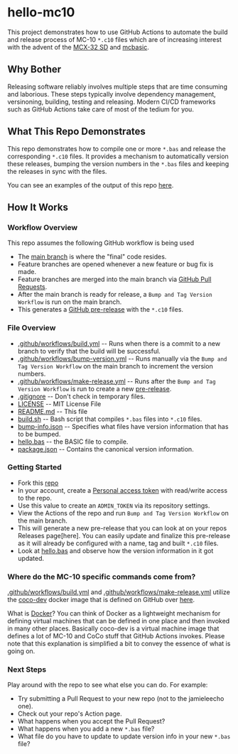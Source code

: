 # hello-mc10
This project demonstrates how to use GitHub Actions to automate the build
and release process of MC-10 `*.c10` files which are of increasing interest
with the advent of the
[MCX-32 SD](https://thezippsterzone.com/mc-10-items-for-sale/) and
[mcbasic](https://github.com/gregdionne/mcbasic).


## Why Bother
Releasing software reliably involves multiple steps that are time consuming
and laborious. These steps typically involve dependency management,
versinoning, building, testing and releasing. Modern CI/CD frameworks such as
GitHub Actions take care of most of the tedium for you.


## What This Repo Demonstrates
This repo demonstrates how to compile one or more `*.bas` and release the
corresponding `*.c10` files. It provides a mechanism to automatically
version these releases, bumping the version numbers in the `*.bas` files
and keeping the releases in sync with the files.

You can see an examples of the output of this repo
[here](https://github.com/jamieleecho/hello-mc10/releases).


## How It Works
### Workflow Overview
This repo assumes the following GitHub workflow is being used
* The [main branch](https://github.com/jamieleecho/hello-mc10) is where
  the "final" code resides.
* Feature branches are opened whenever a new feature or bug fix is made.
* Feature branches are merged into the main branch via
  [GitHub Pull Requests](https://github.com/jamieleecho/hello-mc10/pulls).
* After the main branch is ready for release, a `Bump and Tag Version Workflow`
  is run on the main branch.
* This generates a 
  [GitHub pre-release](https://github.com/jamieleecho/hello-mc10/releases)
  with the `*.c10` files.

### File Overview
* [.github/workflows/build.yml](https://github.com/jamieleecho/hello-mc10/blob/main/.github/workflows/build.yml)
  -- Runs when there is a commit to a new branch to verify that the build will
  be successful.
* [.github/workflows/bump-version.yml](https://github.com/jamieleecho/hello-mc10/blob/main/.github/workflows/bump-version.yml)
   -- Runs manually via the `Bump and Tag Version Workflow` on the main branch
   to increment the version numbers. 
* [.github/workflows/make-release.yml](https://github.com/jamieleecho/hello-mc10/blob/main/.github/workflows/make-release.yml)
   -- Runs after the `Bump and Tag Version Workflow` is run to create a new
  [pre-release](https://github.com/jamieleecho/hello-mc10/releases).
* [.gitignore](https://github.com/jamieleecho/hello-mc10/blob/main/.gitignore) -- Don't
  check in temporary files.
* [LICENSE](https://github.com/jamieleecho/hello-mc10/blob/main/LICENSE)
  -- MIT License File
* [README.md](https://github.com/jamieleecho/hello-mc10/blob/main/README.md)
  -- This file
* [build.sh](https://github.com/jamieleecho/hello-mc10/blob/main/build.sh)
  -- Bash script that compiles `*.bas` files into `*.c10` files.
* [bump-info.json](https://github.com/jamieleecho/hello-mc10/blob/main/bump-info.json)
  -- Specifies what files have version information that has to be bumped.
* [hello.bas](https://github.com/jamieleecho/hello-mc10/blob/main/hello.bas)
  -- the BASIC file to compile.
* [package.json](https://github.com/jamieleecho/hello-mc10/blob/main/package.json)
  -- Contains the canonical version information.

### Getting Started
* Fork this [repo](https://github.com/jamieleecho/hello-mc10)
* In your account, create a
  [Personal access token](https://github.com/settings/tokens) with read/write
  access to the repo.
* Use this value to create an `ADMIN_TOKEN` via its repository settings.
* View the Actions of the repo and run `Bump and Tag Version Workflow` on the
  main branch.
* This will generate a new pre-release that you can look at on your repos
  Releases page[here]. You can easily update and finalize this pre-release
  as it will already be configured with a name, tag and built `*.c10` files.
* Look at
  [hello.bas](https://github.com/jamieleecho/hello-mc10/blob/main/hello.bas)
  and observe how the version information in it got updated.

### Where do the MC-10 specific commands come from?
[.github/workflows/build.yml](https://github.com/jamieleecho/hello-mc10/blob/main/.github/workflows/build.yml)
and [.github/workflows/make-release.yml](https://github.com/jamieleecho/hello-mc10/blob/main/.github/workflows/make-release.yml)
utilize the [coco-dev](https://hub.docker.com/r/jamieleecho/coco-dev) docker
image that is defined on GitHub over [here](https://github.com/jamieleecho/coco-dev).

What is [Docker](https://www.docker.com/)? You can think of Docker as a
lightweight mechanism for defining virtual machines that can be defined in one
place and then invoked in many other places. Basically coco-dev is a virtual
machine image that defines a lot of MC-10 and CoCo stuff that GitHub Actions
invokes. Please note that this explanation is simplified a bit to convey
the essence of what is going on.

### Next Steps
Play around with the repo to see what else you can do. For example:
* Try submitting a Pull Request to your new repo (not to the jamieleecho one).
* Check out your repo's Action page.
* What happens when you accept the Pull Request?
* What happens when you add a new `*.bas` file?
* What file do you have to update to update version info in your new `*.bas`
  file?

